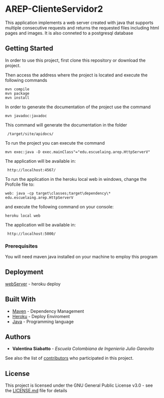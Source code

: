 # AREP-ClienteServidor2

This application implements a web server created with java that supports multiple consecutive requests and returns the requested files including html pages and images. It is also conneted to a postgresql database


## Getting Started

 In order to use this project, first clone this repository or download the project.

Then access the address where the project is located and execute the following commands

```
mvn compile
mvn package
mvn install
```
In order to generate the documentation of the project use the command 

```
mvn javadoc:javadoc
```
This command will generate the documentation in the folder 
```
 /target/site/apidocs/
 ```
To run the project you can execute the command
```
mvn exec:java -D exec.mainClass"="edu.escuelaing.arep.HttpServerV"
```
The application will be available in:

```
 http://localhost:4567/
```

To run the application in the heroku local web in windows, change the Profcile file to:

```
web: java -cp target\classes;target\dependency\* edu.escuelaing.arep.HttpServerV
```
and execute the following command on your console:

```
heroku local web
```
The application will be available in:

```
 http://localhost:5000/
```



### Prerequisites

You will need maven java installed on your machine to employ this program

## Deployment

[webServer](http://cliente-servidor2.herokuapp.com/) - heroku deploy


## Built With

* [Maven](https://maven.apache.org/) - Dependency Management
* [Heroku](https://www.heroku.com/) - Deploy Enviroment
* [Java](https://www.java.com/es/download/) - Programming language


## Authors

* **Valentina Siabatto** - *Escuela Colombiana de Ingeniería Julio Garavito* 

See also the list of [contributors](https://github.com/Siabell/AREP-lab1-introduccion/graphs/contributors) who participated in this project.

## License

This project is licensed under the GNU General Public License v3.0 - see the [LICENSE.md](LICENSE.md) file for details


